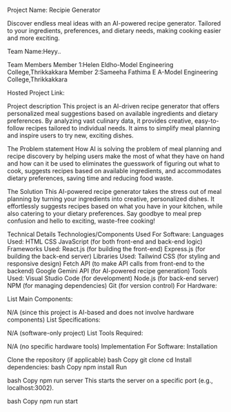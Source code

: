 Project Name: Recipie Generator

Discover endless meal ideas with an AI-powered recipe generator. Tailored to your ingredients, preferences, and dietary needs, making cooking easier and more exciting.

Team Name:Heyy..

Team Members
Member 1:Helen Eldho-Model Engineering College,Thrikkakkara
Member 2:Sameeha Fathima E A-Model Engineering College,Thrikkakkara 

Hosted Project Link:

Project description
This project is an AI-driven recipe generator that offers personalized meal suggestions based on available ingredients and dietary preferences. By analyzing vast culinary data, it provides creative, easy-to-follow recipes tailored to individual needs. It aims to simplify meal planning and inspire users to try new, exciting dishes.

The Problem statement
How AI is solving the problem of meal planning and recipe discovery by helping users make the most of what they have on hand and how can it be used to eliminates the guesswork of figuring out what to cook, suggests recipes based on available ingredients, and accommodates dietary preferences, saving time and reducing food waste.

The Solution
This AI-powered recipe generator takes the stress out of meal planning by turning your ingredients into creative, personalized dishes. It effortlessly suggests recipes based on what you have in your kitchen, while also catering to your dietary preferences. Say goodbye to meal prep confusion and hello to exciting, waste-free cooking!

Technical Details
Technologies/Components Used
For Software:
Languages Used:
HTML
CSS
JavaScript (for both front-end and back-end logic)
Frameworks Used:
React.js (for building the front-end)
Express.js (for building the back-end server)
Libraries Used:
Tailwind CSS (for styling and responsive design)
Fetch API (to make API calls from front-end to the backend)
Google Gemini API (for AI-powered recipe generation)
Tools Used:
Visual Studio Code (for development)
Node.js (for back-end server)
NPM (for managing dependencies)
Git (for version control)
For Hardware:

List Main Components:

N/A (since this project is AI-based and does not involve hardware components)
List Specifications:

N/A (software-only project)
List Tools Required:

N/A (no specific hardware tools)
Implementation
For Software:
Installation



Clone the repository (if applicable)
bash
Copy
git clone <your-repo-url>
cd <project-folder>
Install dependencies:
bash
Copy
npm install
Run

bash
Copy
npm run server
This starts the server on a specific port (e.g., localhost:3002).

bash
Copy
npm run start
